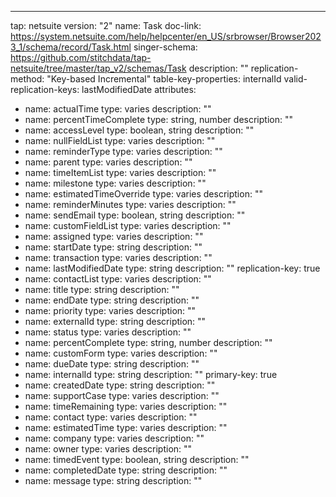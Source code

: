 ---
tap: netsuite
version: "2"
name: Task
doc-link: https://system.netsuite.com/help/helpcenter/en_US/srbrowser/Browser2023_1/schema/record/Task.html
singer-schema: https://github.com/stitchdata/tap-netsuite/tree/master/tap_v2/schemas/Task
description: ""
replication-method: "Key-based Incremental"
table-key-properties: internalId
valid-replication-keys: lastModifiedDate
attributes:
- name: actualTime
  type: varies
  description: ""
- name: percentTimeComplete
  type: string, number
  description: ""
- name: accessLevel
  type: boolean, string
  description: ""
- name: nullFieldList
  type: varies
  description: ""
- name: reminderType
  type: varies
  description: ""
- name: parent
  type: varies
  description: ""
- name: timeItemList
  type: varies
  description: ""
- name: milestone
  type: varies
  description: ""
- name: estimatedTimeOverride
  type: varies
  description: ""
- name: reminderMinutes
  type: varies
  description: ""
- name: sendEmail
  type: boolean, string
  description: ""
- name: customFieldList
  type: varies
  description: ""
- name: assigned
  type: varies
  description: ""
- name: startDate
  type: string
  description: ""
- name: transaction
  type: varies
  description: ""
- name: lastModifiedDate
  type: string
  description: ""
  replication-key: true
- name: contactList
  type: varies
  description: ""
- name: title
  type: string
  description: ""
- name: endDate
  type: string
  description: ""
- name: priority
  type: varies
  description: ""
- name: externalId
  type: string
  description: ""
- name: status
  type: varies
  description: ""
- name: percentComplete
  type: string, number
  description: ""
- name: customForm
  type: varies
  description: ""
- name: dueDate
  type: string
  description: ""
- name: internalId
  type: string
  description: ""
  primary-key: true
- name: createdDate
  type: string
  description: ""
- name: supportCase
  type: varies
  description: ""
- name: timeRemaining
  type: varies
  description: ""
- name: contact
  type: varies
  description: ""
- name: estimatedTime
  type: varies
  description: ""
- name: company
  type: varies
  description: ""
- name: owner
  type: varies
  description: ""
- name: timedEvent
  type: boolean, string
  description: ""
- name: completedDate
  type: string
  description: ""
- name: message
  type: string
  description: ""

